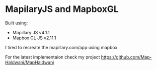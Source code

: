 # MapilaryJS and MapboxGL

Built using: 
- Mapillary JS v4.1.1
- Mapbox GL JS v2.11.1

I tired to recreate the mapillary.com/app using mapbox. 

For the latest implementaion check my project https://github.com/Map-Haldwani/MapHaldwani

